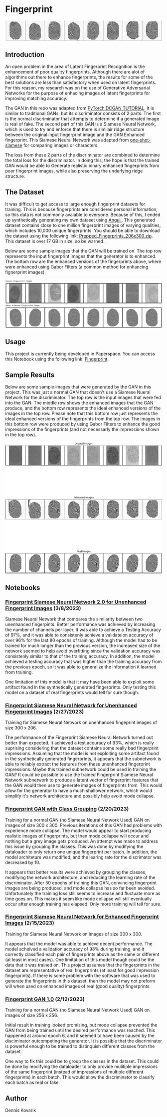 # Fingerprint

![Sample Images](https://github.com/denkovarik/Fingerprint/blob/main/images/GAN%20Generated%20Images.PNG)

## Introduction
An open problem in the area of Latent Fingerprint Recognition is the enhancement of poor quality fingerprints. Although there are alot of algorithms out there to enhance fingerprints, the results for some of the best solutions are less than satisfactory when used on latent fingerprints. For this reason, my research was on the use of Generative Adversarial Networks for the purpose of enhacing images of latent fingerprints for improving matching accuracy.

The GAN in this repo was adapted from [PyTorch DCGAN TUTORIAL](https://pytorch.org/tutorials/beginner/dcgan_faces_tutorial.html). It is similar to traditional GANs, but its discriminator consists of 2 parts. The first is the normal discriminator that attempts to determine if a generated image is real of fake. The second part of this GAN is a Siamese Neural Network, which is used to try and enforce that there is similair ridge structure between the original input fingerprint image and the GAN Enhanced fingerprint. This Siamese Neural Network was adapted from [one-shot-siamese](https://github.com/kevinzakka/one-shot-siamese) for comparing images or characters.

The loss from these 2 parts of the discriminator are combined to determine the total loss for the discriminator. In doing this, the hope is that the trained GAN would be able to Generate realistic binary enhanced fingerprints from poor fingerprint images, while also preserving the underlying ridge structure.

## The Dataset
It was difficult to get access to large enough fingerprint datasets for training. This is because fingerprints are considered personal information, so this data is not commonly avaiable to everyone. Because of this, I ended up synthetically generating my own dataset using [Anguli](https://dsl.cds.iisc.ac.in/projects/Anguli/). This generated dataset contains close to one million fingerprint images of varying qualities, which includes 10,000 unique fingerprints. You should be able to download the dataset using the following link: [Prepped_Fingerprints_206x300.zip](https://drive.google.com/file/d/1DZVQVEDQeghQp61zOUuovzkZCyFcmevX/view?usp=share_link). This dataset is over 17 GB in size, so be warned.

Below are some sample images that the GAN will be trained on. The top row represents the input fingerprint images that the generator is to enhanced. The bottom row are the enhanced versions of the fingerprints above, where were enhanced using Gabor Filters (a common method for enhancing fignerprint images).

![Sample Images](https://github.com/denkovarik/Fingerprint/blob/main/images/datasetSample.PNG)

## Usage
This project is currently being developed in Paperspace. You can access this Notebook using the following link: [Fingerprint](https://console.paperspace.com/denkovarik123/notebook/r8krvughxoashik).

## Sample Results 
Below are some sample images that were generated by the GAN in this project. This was just a normal GAN that doesn't use a Siamese Nueral Network for the discriminator. The top row is the input images that were fed into the GAN. The middle row shows the enhanced images that the GAN produce, and the bottom row represents the ideal enhanced versions of the images in the top row. Please note that this bottom row just represents the ideal enhanced versions of the fingerprints from the top row. The images in this bottom row were produced by using Gabor Filters to enhance the good impressions of the fingerprints (and not necessarly the impressions shown in the top row).

![Sample Results](https://github.com/denkovarik/Fingerprint/blob/main/images/generated%20fingerprints%20comp%2020230220.PNG)

## Notebooks

### [Fingerprint Siamese Neural Network 2.0 for Unenhanced Fingerprint Images](https://denkovarik.github.io/Fingerprint/Experiments/Fingerprint%20Siamese%20Neural%20Network%202%2020230308.html) (3/8/2023)

Siamese Neural Network that compares the similarity between two unenhanced fingerpints. Better performance was achieved by increasing the number of channels per layer. It was able to achieve a Testing Accuracy of 97%, and it was able to consistenly achieve a validateion accuracy of over 96% for the last 80 epochs of training. Although the model had to be trained for much longer than the previous version, the increased size of the network seemed to help avoid overfitting since the validation accuracy was consistenly similar to that of the training accuracy. In addition, the model achieved a testing accuracy that was higher than the training accuracy from the previous epoch, so it was able to generalize the information it learned from training.

One limitation of this model is that it may have been able to exploit some artifact found in the synthetically generated fingerprints. Only testing this model on a dataset of real fingerprints would tell for sure though.

### [Fingerprint Siamese Neural Network for Unenhanced Fingerprint Images](https://denkovarik.github.io/Fingerprint/Experiments/Fingerprint%20Siamese%20Neural%20Network%2020230227.html) (2/27/2023)

Training for Siamese Neural Network on unenhanced fingeprint images of size 300 x 206.  

The performance of the Fingerprint Siamese Neural Network turned out better than expected. It achieved a test accuracy of 93%, which is really suprising considering that the dataset contains some really bad fingerprint impressions. Assuming that the model is not exploiting some artifact found in the synthetically generated fingerprints, it appears that the subnetwork is able to reliably extract the features from these unenhanced fingerprint impressions. Maybe this trained subnetwork could be used in training the GAN? It could be possible to use the trained Fingerprint Siamese Neural Network subnetwork to produce a latent vector of fingerprint features that the GAN would then use to generate images of fingerprints from. This would allow for the generator to have a much shallower network, which would simplify it's network architecture and possibly help avoid mode collapse.

### [Fingerprint GAN with Class Grouping](https://denkovarik.github.io/Fingerprint/Experiments/Fingerprint%20GAN_20230220.html) (2/20/2023)

Training for a normal GAN (no Siamese Neural Network Used) GAN on images of size 300 x 300. Previous iterations of this GAN had problems with experience mode collapse. The model would appear to start producing realistic images of fingerprints, but then mode collapse will occur and nothing but a grey image gets produced. An attempt was made to address this issue by grouping the classes. This was done by modifying the dataloader to only return one unique fingerprint per batch. In addition, the model architeture was modified, and the learing rate for the discrimator was decreased by 10. 

It appears that better results were achieved by grouping the classes, modifying the network architecture, and reducing the learning rate of the discriminator. After 50 epochs of training this GAN, convincing fingerprint images are being produced, and mode collapse has so far been avoided. Unfortunately the training loss still seems to increase and fluctuate more as time goes on. This makes it seem like mode collapse will still eventually occur after enough training has elapsed. Only more training will tell for sure.
 
### [Fingerprint Siamese Neural Network for Enhanced Fingerprint Images](https://denkovarik.github.io/Fingerprint/Experiments/Fingerprint%20Siamese%20Neural%20Network_20230215.html) (2/15/2023)

Training for Siamese Neural Network on images of size 300 x 300.  

It appears that the model was able to achieve decent performance. The model acheived a validation accuracy of 98% during training, and it correctly classified each pair of fingerprints above as the same or different (at least in most cases). One limitation of this model though could be the data that it was trained on. This project assumes that the fingerprints in the dataset are representative of real fingerprints (at least for good impression fingerprints). If there is some problem with the software that was used to generate the fingerprints in this dataset, then the model may not preform will when used on enhanced images of real (good quality) fingerprints.

### [Fingerprint GAN 1.0](https://denkovarik.github.io/Fingerprint/Experiments/Fingerprint%20GAN_20230212.html) (2/12/2023)

Training for a normal GAN (no Siamese Neural Network Used) GAN on images of size 256 x 256.   

Initial result in training looked promising, but mode collapse prevented the GAN from being trained until the desired performance was reached. This happened at around epoch 6, and it seemed to have been caused by the disciminator outcompeting the generator. It is possible that the discriminator is powerful enough to be trained to distinquish different classes from the dataset.  

One way to fix this could be to group the classes in the dataset. This could be done by modifying the dataloader to only provide mulitiple impressions of the same fingerprint (instead of impressions of multiple different fingerprints) in each batch. This would allow the discriminator to classify each batch as real or fake. 

## Author
Dennis Kovarik

